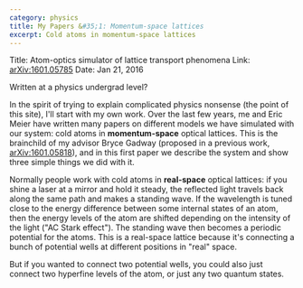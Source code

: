 ```yaml
---
category: physics
title: My Papers &#35;1: Momentum-space lattices
excerpt: Cold atoms in momentum-space lattices
---
```

Title: Atom-optics simulator of lattice transport phenomena
Link: [arXiv:1601.05785](https://arxiv.org/abs/1601.05785)
Date: Jan 21, 2016

Written at a physics undergrad level?

In the spirit of trying to explain complicated physics nonsense (the point of this site), I'll start with my own work. Over the last few years, me and Eric Meier have written many papers on different models we have simulated with our system: cold atoms in **momentum-space** optical lattices. This is the brainchild of my advisor Bryce Gadway (proposed in a previous work, [arXiv:1601.05818](https://arxiv.org/abs/1601.05818)), and in this first paper we describe the system and show three simple things we did with it.

Normally people work with cold atoms in **real-space** optical lattices: if you shine a laser at a mirror and hold it steady, the reflected light travels back along the same path and makes a standing wave. If the wavelength is tuned close to the energy difference between some internal states of an atom, then the energy levels of the atom are shifted depending on the intensity of the light ("AC Stark effect"). The standing wave then becomes a periodic potential for the atoms. This is a real-space lattice because it's connecting a bunch of potential wells at different positions in "real" space.

But if you wanted to connect two potential wells, you could also just connect two hyperfine levels of the atom, or just any two quantum states.
